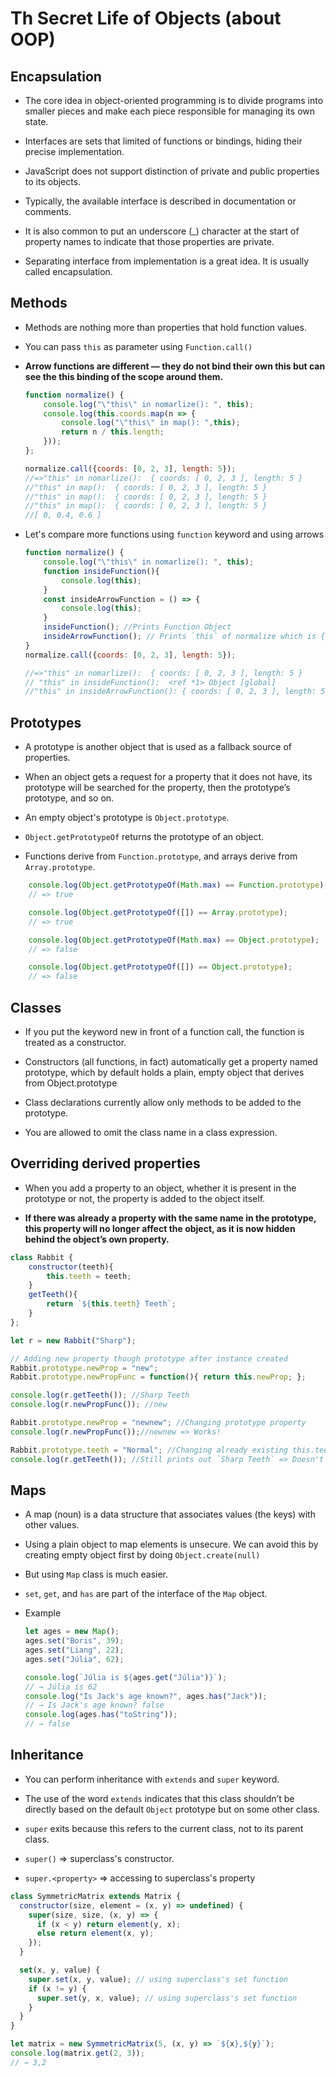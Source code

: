 # Th Secret Life of Objects (about OOP)

## Encapsulation

- The core idea in object-oriented programming is to divide programs into smaller pieces and make each piece responsible for managing its own state.

- Interfaces are sets that limited of functions or bindings, hiding their precise implementation.

- JavaScript does not support distinction of private and public properties to its objects.

- Typically, the available interface is described in documentation or comments.

- It is also common to put an underscore (_) character at the start of property names to indicate that those properties are private.

- Separating interface from implementation is a great idea. It is usually called encapsulation.

## Methods

- Methods are nothing more than properties that hold function values.

- You can pass `this` as parameter using `Function.call()`

- **Arrow functions are different — they do not bind their own this but can see the this binding of the scope around them.**

    ```js
    function normalize() {
        console.log("\"this\" in nomarlize(): ", this);
        console.log(this.coords.map(n => {
            console.log("\"this\" in map(): ",this);
            return n / this.length;
        }));
    };

    normalize.call({coords: [0, 2, 3], length: 5});
    //=>"this" in nomarlize():  { coords: [ 0, 2, 3 ], length: 5 }
    //"this" in map():  { coords: [ 0, 2, 3 ], length: 5 }
    //"this" in map():  { coords: [ 0, 2, 3 ], length: 5 }
    //"this" in map():  { coords: [ 0, 2, 3 ], length: 5 }
    //[ 0, 0.4, 0.6 ]
    ```
- Let's compare more functions using `function` keyword and using arrows

    ```js
    function normalize() {
        console.log("\"this\" in nomarlize(): ", this);
        function insideFunction(){
            console.log(this);
        }
        const insideArrowFunction = () => {
            console.log(this);
        }
        insideFunction(); //Prints Function Object
        insideArrowFunction(); // Prints `this` of normalize which is {coords: [0, 2, 3], length: 5}
    }
    normalize.call({coords: [0, 2, 3], length: 5});

    //=>"this" in nomarlize():  { coords: [ 0, 2, 3 ], length: 5 }
    // "this" in insideFunction():  <ref *1> Object [global]
    //"this" in insideArrowFunction(): { coords: [ 0, 2, 3 ], length: 5 }
    ```

## Prototypes

- A prototype is another object that is used as a fallback source of properties.

- When an object gets a request for a property that it does not have, its prototype will be searched for the property, then the prototype’s prototype, and so on.

- An empty object's prototype is `Object.prototype`.

- `Object.getPrototypeOf` returns the prototype of an object.

- Functions derive from `Function.prototype`, and arrays derive from` Array.prototype`.

```js
    console.log(Object.getPrototypeOf(Math.max) == Function.prototype);
    // => true

    console.log(Object.getPrototypeOf([]) == Array.prototype);
    // => true

    console.log(Object.getPrototypeOf(Math.max) == Object.prototype);
    // => false

    console.log(Object.getPrototypeOf([]) == Object.prototype);
    // => false
```

## Classes

- If you put the keyword new in front of a function call, the function is treated as a constructor.

- Constructors (all functions, in fact) automatically get a property named prototype, which by default holds a plain, empty object that derives from Object.prototype

- Class declarations currently allow only methods to be added to the prototype.

- You are allowed to omit the class name in a class expression.

## Overriding derived properties

- When you add a property to an object, whether it is present in the prototype or not, the property is added to the object itself.

- **If there was already a property with the same name in the prototype, this property will no longer affect the object, as it is now hidden behind the object’s own property.**

```js
class Rabbit {
    constructor(teeth){
        this.teeth = teeth;
    }
    getTeeth(){
        return `${this.teeth} Teeth`;
    }
};

let r = new Rabbit("Sharp");

// Adding new property though prototype after instance created
Rabbit.prototype.newProp = "new";
Rabbit.prototype.newPropFunc = function(){ return this.newProp; };

console.log(r.getTeeth()); //Sharp Teeth
console.log(r.newPropFunc()); //new

Rabbit.prototype.newProp = "newnew"; //Changing prototype property
console.log(r.newPropFunc());//newnew => Works!

Rabbit.prototype.teeth = "Normal"; //Changing already existing this.teeth
console.log(r.getTeeth()); //Still prints out `Sharp Teeth` => Doesn't change
```

## Maps

- A map (noun) is a data structure that associates values (the keys) with other values.

- Using a plain object to map elements is unsecure. We can avoid this by creating empty object first by doing `Object.create(null)`

- But using `Map` class is much easier.

- `set`, `get`, and `has` are part of the interface of the `Map` object.

- Example

    ```js
    let ages = new Map();
    ages.set("Boris", 39);
    ages.set("Liang", 22);
    ages.set("Júlia", 62);

    console.log(`Júlia is ${ages.get("Júlia")}`);
    // → Júlia is 62
    console.log("Is Jack's age known?", ages.has("Jack"));
    // → Is Jack's age known? false
    console.log(ages.has("toString"));
    // → false
    ```

## Inheritance

- You can perform inheritance with `extends` and `super` keyword.

- The use of the word `extends` indicates that this class shouldn’t be directly based on the default `Object` prototype but on some other class.

- `super` exits because this refers to the current class, not to its parent class.

- `super()` => superclass's constructor.

- `super.<property>` => accessing to superclass's property

```js
class SymmetricMatrix extends Matrix {
  constructor(size, element = (x, y) => undefined) {
    super(size, size, (x, y) => {
      if (x < y) return element(y, x);
      else return element(x, y);
    });
  }

  set(x, y, value) {
    super.set(x, y, value); // using superclass's set function
    if (x != y) {
      super.set(y, x, value); // using superclass's set function
    }
  }
}

let matrix = new SymmetricMatrix(5, (x, y) => `${x},${y}`);
console.log(matrix.get(2, 3));
// → 3,2
```
